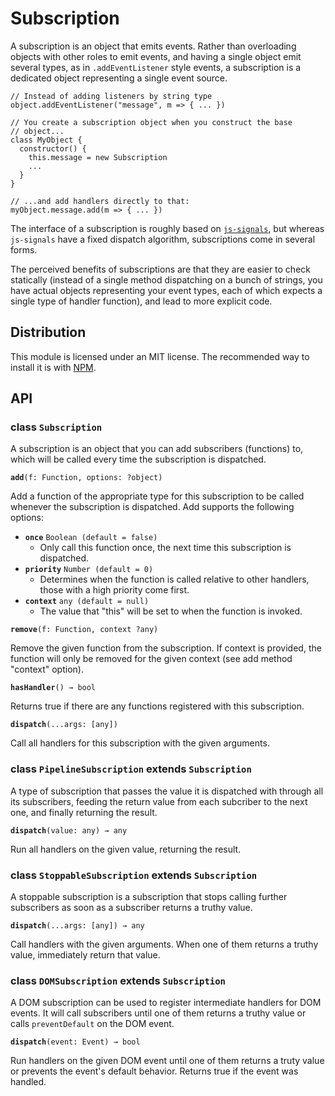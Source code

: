 # Subscription

A subscription is an object that emits events. Rather than overloading
objects with other roles to emit events, and having a single object
emit several types, as in `.addEventListener` style events, a
subscription is a dedicated object representing a single event source.

    // Instead of adding listeners by string type
    object.addEventListener("message", m => { ... })
    
    // You create a subscription object when you construct the base
    // object...
    class MyObject {
      constructor() {
        this.message = new Subscription
        ...
      }
    }
    
    // ...and add handlers directly to that:
    myObject.message.add(m => { ... })

The interface of a subscription is roughly based on
[`js-signals`](https://millermedeiros.github.io/js-signals/), but
whereas `js-signals` have a fixed dispatch algorithm, subscriptions
come in several forms.

The perceived benefits of subscriptions are that they are easier to
check statically (instead of a single method dispatching on a bunch of
strings, you have actual objects representing your event types, each
of which expects a single type of handler function), and lead to more
explicit code.

## Distribution

This module is licensed under an MIT license. The recommended way to
install it is with [NPM](https://www.npmjs.com/package/subscription).

## API

### class `Subscription`

A subscription is an object that you can add subscribers (functions)
to, which will be called every time the subscription is dispatched.

**`add`**`(f: Function, options: ?object)`

Add a function of the appropriate type for this subscription to be
called whenever the subscription is dispatched. Add supports the
following options:

+ **`once`** `Boolean (default = false)`
  - Only call this function once, the next time this subscription
  is dispatched.
+ **`priority`** `Number (default = 0)`
  - Determines when the function is called relative to other handlers,
  those with a high priority come first.
+ **`context`** `any (default = null)`
  - The value that "this" will be set to when the function is invoked.

**`remove`**`(f: Function, context ?any)`

Remove the given function from the subscription. If context is provided,
the function will only be removed for the given context (see add method
"context" option).

**`hasHandler`**`() → bool`

Returns true if there are any functions registered with this
subscription.

**`dispatch`**`(...args: [any])`

Call all handlers for this subscription with the given arguments.

### class `PipelineSubscription` extends `Subscription`

A type of subscription that passes the value it is dispatched with
through all its subscribers, feeding the return value from each
subcriber to the next one, and finally returning the result.

**`dispatch`**`(value: any) → any`

Run all handlers on the given value, returning the result.

### class `StoppableSubscription` extends `Subscription`

A stoppable subscription is a subscription that stops calling further
subscribers as soon as a subscriber returns a truthy value.

**`dispatch`**`(...args: [any]) → any`

Call handlers with the given arguments. When one of them returns a
truthy value, immediately return that value.

### class `DOMSubscription` extends `Subscription`

A DOM subscription can be used to register intermediate handlers for
DOM events. It will call subscribers until one of them returns a
truthy value or calls `preventDefault` on the DOM event.

**`dispatch`**`(event: Event) → bool`

Run handlers on the given DOM event until one of them returns a truty
value or prevents the event's default behavior. Returns true if the
event was handled.
